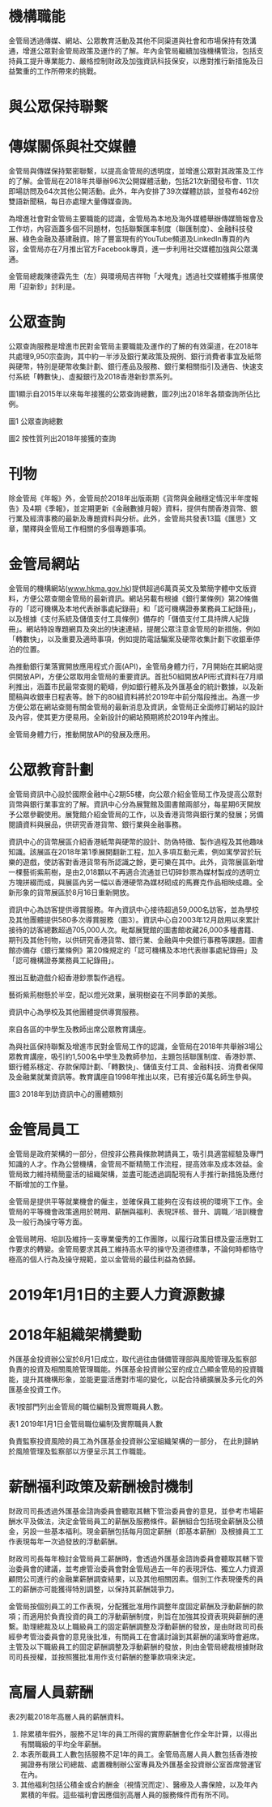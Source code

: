 # 機構職能

金管局透過傳媒、網站、公眾教育活動及其他不同渠道與社會和市場保持有效溝通，增進公眾對金管局政策及運作的了解。年內金管局繼續加強機構管治，包括支持員工提升專業能力、嚴格控制財政及加強資訊科技保安，以應對推行新措施及日益繁重的工作所帶來的挑戰。

# 與公眾保持聯繫

# 傳媒關係與社交媒體

金管局與傳媒保持緊密聯繫，以提高金管局的透明度，並增進公眾對其政策及工作的了解。金管局在2018年共舉辦96次公開媒體活動，包括21次新聞發布會、11次即場訪問及64次其他公開活動。此外，年內安排了39次媒體訪談，並發布462份雙語新聞稿，每日亦處理大量傳媒查詢。

為增進社會對金管局主要職能的認識，金管局為本地及海外媒體舉辦傳媒簡報會及工作坊，內容涵蓋多個不同題材，包括聯繫匯率制度（聯匯制度）、金融科技發展、綠色金融及基建融資。除了豐富現有的YouTube頻道及LinkedIn專頁的內容，金管局亦在7月推出官方Facebook專頁，進一步利用社交媒體加強與公眾溝通。

金管局總裁陳德霖先生（左）與環境局吉祥物「大嘥鬼」透過社交媒體攜手推廣使用「迎新鈔」封利是。

# 公眾查詢

公眾查詢服務是增進市民對金管局主要職能及運作的了解的有效渠道，在2018年共處理9,950宗查詢，其中約一半涉及銀行業政策及規例、銀行消費者事宜及紙幣與硬幣，特別是硬幣收集計劃、銀行產品及服務、銀行業相關指引及通告、快速支付系統「轉數快」、虛擬銀行及2018香港新鈔票系列。

圖1顯示自2015年以來每年接獲的公眾查詢總數，圖2列出2018年各類查詢所佔比例。

圖1 公眾查詢總數

圖2 按性質列出2018年接獲的查詢

# 刊物

除金管局《年報》外，金管局於2018年出版兩期《貨幣與金融穩定情況半年度報告》及4期《季報》，並定期更新《金融數據月報》資料，提供有關香港貨幣、銀行業及經濟事務的最新及專題資料與分析。此外，金管局共發表13篇《匯思》文章，闡釋與金管局工作相關的多個專題事項。

# 金管局網站

金管局的機構網站(www.hkma.gov.hk)提供超過6萬頁英文及繁簡字體中文版資料，方便公眾查閱金管局的最新資訊。網站另載有根據《銀行業條例》第20條備存的「認可機構及本地代表辦事處紀錄冊」和「認可機構證券業務員工紀錄冊」，以及根據《支付系統及儲值支付工具條例》備存的「儲值支付工具持牌人紀錄冊」。網站特設專題網頁及突出的快速連結，提醒公眾注意金管局的新措施，例如「轉數快」，以及重要及適時事項，例如提防電話騙案及硬幣收集計劃下收銀車停泊的位置。

為推動銀行業落實開放應用程式介面(API)，金管局身體力行，7月開始在其網站提供開放API，方便公眾取用金管局的重要資訊。首批50組開放API形式資料在7月順利推出，涵蓋市民最常查閱的範疇，例如銀行體系及外匯基金的統計數據，以及新聞稿與收銀車日程表等。餘下的80組資料將於2019年中前分階段推出。為進一步方便公眾在網站查閱有關金管局的最新消息及資訊，金管局正全面修訂網站的設計及內容，使其更方便易用。全新設計的網站預期將於2019年內推出。

金管局身體力行，推動開放API的發展及應用。

# 公眾教育計劃

金管局資訊中心設於國際金融中心2期55樓，向公眾介紹金管局工作及提高公眾對貨幣與銀行業事宜的了解。資訊中心分為展覽館及圖書館兩部分，每星期6天開放予公眾參觀使用。展覽館介紹金管局的工作，以及香港貨幣與銀行業的發展；另備閱讀資料與展品，供研究香港貨幣、銀行業與金融事務。

資訊中心的貨幣展區介紹香港紙幣與硬幣的設計、防偽特徵、製作過程及其他趣味知識。該展區在2018年第1季展開翻新工程，加入多項互動元素，例如寓學習於玩樂的遊戲，使訪客對香港貨幣有所認識之餘，更可樂在其中。此外，貨幣展區新增一棵藝術紫荊樹，是由2,018顆以不再適合流通並已切碎鈔票為媒材製成的透明立方塊拼綴而成，與展區內另一幅以香港硬幣為媒材砌成的馬賽克作品相映成趣。全新形象的貨幣展區於8月16日重新開放。

資訊中心為訪客提供導賞服務。年內資訊中心接待超過59,000名訪客，並為學校及其他團體提供580多次導賞服務（圖3）。資訊中心自2003年12月啟用以來累計接待的訪客總數超過705,000人次。毗鄰展覽館的圖書館收藏26,000多種書籍、期刊及其他刊物，以供研究香港貨幣、銀行業、金融與中央銀行事務等課題。圖書館亦備存《銀行業條例》第20條規定的「認可機構及本地代表辦事處紀錄冊」及「認可機構證券業務員工紀錄冊」。

推出互動遊戲介紹香港鈔票製作過程。

藝術紫荊樹懸於半空，配以燈光效果，展現樹姿在不同季節的美態。

資訊中心為學校及其他團體提供導賞服務。

來自各區的中學生及教師出席公眾教育講座。

為與社區保持聯繫及增進市民對金管局工作的認識，金管局在2018年共舉辦3場公眾教育講座，吸引約1,500名中學生及教師參加，主題包括聯匯制度、香港鈔票、銀行體系穩定、存款保障計劃、「轉數快」、儲值支付工具、金融科技、消費者保障及金融業就業資訊等。教育講座自1998年推出以來，已有接近6萬名師生參與。

圖3 2018年到訪資訊中心的團體類別

# 金管局員工

金管局是政府架構的一部分，但按非公務員條款聘請員工，吸引具適當經驗及專門知識的人才。作為公營機構，金管局不斷精簡工作流程，提高效率及成本效益。金管局致力維持精簡靈活的組織架構，並盡可能透過調配現有人手推行新措施及應付不斷增加的工作量。

金管局是提供平等就業機會的僱主，並確保員工能夠在沒有歧視的環境下工作。金管局的平等機會政策適用於聘用、薪酬與福利、表現評核、晉升、調職╱培訓機會及一般行為操守等方面。

金管局聘用、培訓及維持一支專業優秀的工作團隊，以履行政策目標及靈活應對工作要求的轉變。金管局要求其員工維持高水平的操守及道德標準，不論何時都恪守極高的個人行為及操守規範，並以金管局的最佳利益為依歸。

# 2019年1月1日的主要人力資源數據

# 2018年組織架構變動

外匯基金投資辦公室於8月1日成立，取代過往由儲備管理部與風險管理及監察部負責的投資及相關風險管理職能。外匯基金投資辦公室的成立凸顯金管局的投資職能，提升其機構形象，並能更靈活應對市場的變化，以配合持續擴展及多元化的外匯基金投資工作。

表1按部門列出金管局的職位編制及實際職員人數。

表1 2019年1月1日金管局職位編制及實際職員人數

負責監察投資風險的員工為外匯基金投資辦公室組織架構的一部分， 在此則歸納於風險管理及監察部以方便呈示其工作職能。

# 薪酬福利政策及薪酬檢討機制

財政司司長透過外匯基金諮詢委員會聽取其轄下管治委員會的意見，並參考市場薪酬水平及做法，決定金管局員工的薪酬及服務條件。薪酬組合包括現金薪酬及公積金，另設一些基本福利。現金薪酬包括每月固定薪酬（即基本薪酬）及根據員工工作表現每年一次過發放的浮動薪酬。

財政司司長每年檢討金管局員工薪酬時，會透過外匯基金諮詢委員會聽取其轄下管治委員會的建議，並考慮管治委員會對金管局過去一年的表現評估、獨立人力資源顧問公司進行的金融業薪酬調查結果，以及其他相關因素。個別工作表現優秀的員工的薪酬亦可能獲得特別調整，以保持其薪酬競爭力。

金管局按個別員工的工作表現，分配獲批准用作調整年度固定薪酬及浮動薪酬的款項；而適用於負責投資的員工的浮動薪酬制度，則旨在加強其投資表現與薪酬的連繫。助理總裁及以上職級員工的固定薪酬調整及浮動薪酬的發放，是由財政司司長經參考管治委員會的意見後批准，有關員工在會議討論到其薪酬的議案時會避席。主管及以下職級員工的固定薪酬調整及浮動薪酬的發放，則由金管局總裁根據財政司司長授權，並按照獲批准用作支付薪酬的整筆款項來決定。

# 高層人員薪酬

表2列載2018年高層人員的薪酬資料。

1. 除累積年假外，服務不足1年的員工所得的實際薪酬會化作全年計算，以得出有關職級的平均全年薪酬。
2. 本表所載員工人數包括服務不足1年的員工。金管局高層人員人數包括香港按揭證券有限公司總裁、處置機制辦公室專員及外匯基金投資辦公室首席營運官在內。
3. 其他福利包括公積金或合約酬金（視情況而定）、醫療及人壽保險，以及年內累積的年假。這些福利會因應個別高層人員的服務條件而有所不同。
